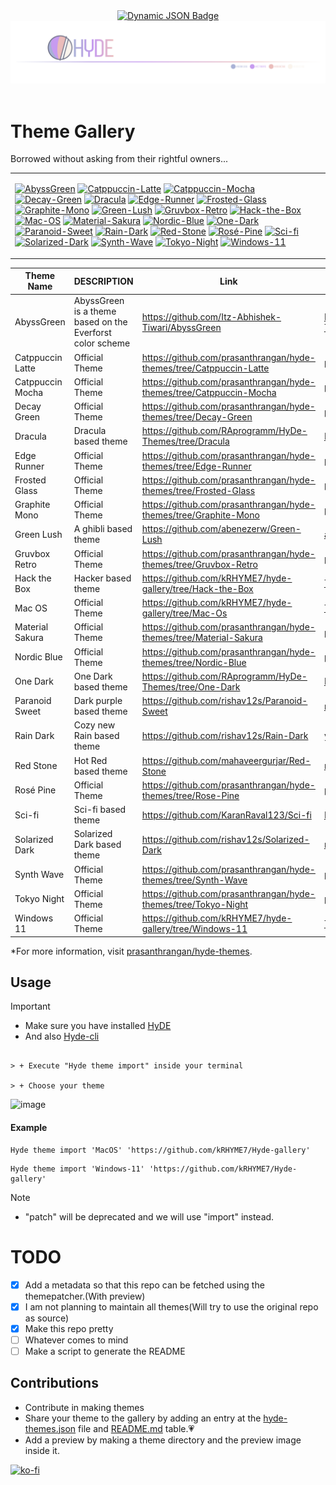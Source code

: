 <div align = center>
    <a href="https://discord.gg/AYbJ9MJez7">
<img alt="Dynamic JSON Badge" src="https://img.shields.io/badge/dynamic/json?url=https%3A%2F%2Fdiscordapp.com%2Fapi%2Finvites%2FmT5YqjaJFh%3Fwith_counts%3Dtrue&query=%24.approximate_member_count&suffix=%20members&style=for-the-badge&logo=discord&logoSize=auto&label=The%20HyDe%20Project&labelColor=ebbcba&color=c79bf0">
    </a>
</div>
<div align = center><img src="https://raw.githubusercontent.com/prasanthrangan/hyprdots/main/Source/assets/hyde_banner.png"><br><br></div>

<!-- 
<img alt="Dynamic JSON Badge" src="https://img.shields.io/badge/dynamic/json?url=https%3A%2F%2Fdiscordapp.com%2Fapi%2Finvites%2FmT5YqjaJFh%3Fwith_counts%3Dtrue&query=%24.approximate_member_count&suffix=%20members&style=for-the-badge&logo=discord&logoSize=auto&label=The%20HyDe%20Project&labelColor=ebbcba&color=c79bf0">

<img alt="Dynamic JSON Badge" src="https://img.shields.io/badge/dynamic/json?url=https%3A%2F%2Fdiscordapp.com%2Fapi%2Finvites%2FmT5YqjaJFh%3Fwith_counts%3Dtrue&query=%24.approximate_presence_count&suffix=%20online&style=for-the-badge&logo=discord&logoSize=auto&label=The%20HyDe%20Project&labelColor=ebbcba&color=c79bf0">
-->

# Theme Gallery
Borrowed without asking from their rightful owners...

<div align="center">
  <table><tr><td>

[![AbyssGreen](https://placehold.co/130x30/373C3F/83B38E?text=AbyssGreen&font=Oswald)](https://github.com/prasanthrangan/hyde-themes/tree/AbyssGreen)
[![Catppuccin-Latte](https://placehold.co/130x30/dd7878/eff1f5?text=Catppuccin-Latte&font=Oswald)](https://github.com/prasanthrangan/hyde-themes/tree/Catppuccin-Latte)
[![Catppuccin-Mocha](https://placehold.co/130x30/b4befe/11111b?text=Catppuccin-Mocha&font=Oswald)](https://github.com/prasanthrangan/hyde-themes/tree/Catppuccin-Mocha)
[![Decay-Green](https://placehold.co/130x30/14161E/95D3AF?text=Decay-Green&font=Oswald)](https://github.com/prasanthrangan/hyde-themes/tree/Decay-Green)
[![Dracula](https://placehold.co/130x30/2B2E3B/607988?text=Dracula&font=Oswald)](https://github.com/prasanthrangan/hyde-themes/tree/Dracula)
[![Edge-Runner](https://placehold.co/130x30/fada16/000000?text=Edge-Runner&font=Oswald)](https://github.com/prasanthrangan/hyde-themes/tree/Edge-Runner)
[![Frosted-Glass](https://placehold.co/130x30/7ed6ff/1e4c84?text=Frosted-Glass&font=Oswald)](https://github.com/prasanthrangan/hyde-themes/tree/Frosted-Glass)
[![Graphite-Mono](https://placehold.co/130x30/222222/D9D9D9?text=Graphite-Mono&font=Oswald)](https://github.com/prasanthrangan/hyde-themes/tree/Graphite-Mono)
[![Green-Lush](https://placehold.co/130x30/89E574/153550?text=Green-Lush&font=Oswald)](https://github.com/prasanthrangan/hyde-themes/tree/Green-Lush)
[![Gruvbox-Retro](https://placehold.co/130x30/353842/ADAE89?text=Gruvbox-Retro&font=Oswald)](https://github.com/prasanthrangan/hyde-themes/tree/Gruvbox-Retro)
[![Hack-the-Box](https://placehold.co/130x30/061234/50AA09?text=Hack-the-Box&font=Oswald)](https://github.com/prasanthrangan/hyde-themes/tree/Hack-the-Box)
[![Mac-OS](https://placehold.co/130x30/857990/B9D7EA?text=Mac-OS&font=Oswald)](https://github.com/prasanthrangan/hyde-themes/tree/Mac-OS)
[![Material-Sakura](https://placehold.co/130x30/f2e9e1/b4637a?text=Material-Sakura&font=Oswald)](https://github.com/prasanthrangan/hyde-themes/tree/Material-Sakura)
[![Nordic-Blue](https://placehold.co/130x30/7B98B8/CAD7E1?text=Nordic-Blue&font=Oswald)](https://github.com/prasanthrangan/hyde-themes/tree/Nordic-Blue)
[![One-Dark](https://placehold.co/130x30/1E212B/5B6B76?text=One-Dark&font=Oswald)](https://github.com/prasanthrangan/hyde-themes/tree/One-Dark)
[![Paranoid-Sweet](https://placehold.co/130x30/821595/51ABAB?text=Paranoid-Sweet&font=Oswald)](https://github.com/prasanthrangan/hyde-themes/tree/Paranoid-Sweet)
[![Rain-Dark](https://placehold.co/130x30/1E2233/822195?text=Rain-Dark&font=Oswald)](https://github.com/prasanthrangan/hyde-themes/tree/Rain-Dark)
[![Red-Stone](https://placehold.co/130x30/7E5655/C94342?text=Red-Stone&font=Oswald)](https://github.com/prasanthrangan/hyde-themes/tree/Red-Stone)
[![Rosé-Pine](https://placehold.co/130x30/c4a7e7/191724?text=Rosé-Pine&font=Oswald)](https://github.com/prasanthrangan/hyde-themes/tree/Rose-Pine)
[![Sci-fi](https://placehold.co/130x30/0D55B2/249CB6?text=Sci-fi&font=Oswald)](https://github.com/prasanthrangan/hyde-themes/tree/Sci-fi)
[![Solarized-Dark](https://placehold.co/130x30/044655/259E9C?text=Solarized-Dark&font=Oswald)](https://github.com/prasanthrangan/hyde-themes/tree/Solarized-Dark)
[![Synth-Wave](https://placehold.co/130x30/495495/ff7edb?text=Synth-Wave&font=Oswald)](https://github.com/prasanthrangan/hyde-themes/tree/Synth-Wave)
[![Tokyo-Night](https://placehold.co/130x30/7aa2f7/24283b?text=Tokyo-Night&font=Oswald)](https://github.com/prasanthrangan/hyde-themes/tree/Tokyo-Night)
[![Windows-11](https://placehold.co/130x30/277AE6/D2DCFD?text=Windows-11&font=Oswald)](https://github.com/prasanthrangan/hyde-themes/tree/Windows-11)



  </td></tr></table>
</div>

| Theme Name | DESCRIPTION | Link | Author |
|------------|-------------|------|--------|
| AbyssGreen      | AbyssGreen is a theme based on the Everforst color scheme | https://github.com/Itz-Abhishek-Tiwari/AbyssGreen | [Itz-Abhishek-Tiwari](https://github.com/Itz-Abhishek-Tiwari) |
| Catppuccin Latte| Official Theme             | https://github.com/prasanthrangan/hyde-themes/tree/Catppuccin-Latte | [prasanthrangan](https://github.com/prasanthrangan) |
| Catppuccin Mocha| Official Theme             | https://github.com/prasanthrangan/hyde-themes/tree/Catppuccin-Mocha | [prasanthrangan](https://github.com/prasanthrangan) |
| Decay Green     | Official Theme             | https://github.com/prasanthrangan/hyde-themes/tree/Decay-Green | [prasanthrangan](https://github.com/prasanthrangan) |
| Dracula         | Dracula based theme        | https://github.com/RAprogramm/HyDe-Themes/tree/Dracula | [RAprogramm](https://github.com/RAprogramm) |
| Edge Runner     | Official Theme             | https://github.com/prasanthrangan/hyde-themes/tree/Edge-Runner | [prasanthrangan](https://github.com/prasanthrangan) |
| Frosted Glass   | Official Theme             | https://github.com/prasanthrangan/hyde-themes/tree/Frosted-Glass | [prasanthrangan](https://github.com/prasanthrangan) |
| Graphite Mono   | Official Theme             | https://github.com/prasanthrangan/hyde-themes/tree/Graphite-Mono | [prasanthrangan](https://github.com/prasanthrangan) |
| Green Lush      | A ghibli based theme       | https://github.com/abenezerw/Green-Lush |  [abenezerw](https://github.com/abenezerw ) |
| Gruvbox Retro   | Official Theme             | https://github.com/prasanthrangan/hyde-themes/tree/Gruvbox-Retro | [prasanthrangan](https://github.com/prasanthrangan) |
| Hack the Box    | Hacker based theme         | https://github.com/kRHYME7/hyde-gallery/tree/Hack-the-Box | [T-Crypt](https://github.com/T-Crypt) |
| Mac OS          | Official Theme             | https://github.com/kRHYME7/hyde-gallery/tree/Mac-Os | [T-Crypt](https://github.com/T-Crypt) |
| Material Sakura | Official Theme             | https://github.com/prasanthrangan/hyde-themes/tree/Material-Sakura | [prasanthrangan](https://github.com/prasanthrangan) |
| Nordic Blue     | Official Theme             | https://github.com/prasanthrangan/hyde-themes/tree/Nordic-Blue | [prasanthrangan](https://github.com/prasanthrangan) |
| One Dark        | One Dark based theme       | https://github.com/RAprogramm/HyDe-Themes/tree/One-Dark | [RAprogramm](https://github.com/RAprogramm) |
| Paranoid Sweet  | Dark purple based theme    | https://github.com/rishav12s/Paranoid-Sweet |  [rishav12s](https://github.com/rishav12s ) |
| Rain Dark       | Cozy new Rain based theme  | https://github.com/rishav12s/Rain-Dark |  [yashranjan1](https://github.com/yashranjan1 ) |
| Red Stone       | Hot Red based theme        | https://github.com/mahaveergurjar/Red-Stone | [mahaveergurjar](https://github.com/mahaveergurjar) |
| Rosé Pine       | Official Theme             | https://github.com/prasanthrangan/hyde-themes/tree/Rose-Pine | [prasanthrangan](https://github.com/prasanthrangan) |
| Sci-fi          | Sci-fi based theme         | https://github.com/KaranRaval123/Sci-fi | [KaranRaval123](https://github.com/KaranRaval123) |
| Solarized Dark  | Solarized Dark based theme | https://github.com/rishav12s/Solarized-Dark |  [rishav12s](https://github.com/rishav12s ) |
| Synth Wave      | Official Theme             | https://github.com/prasanthrangan/hyde-themes/tree/Synth-Wave | [prasanthrangan](https://github.com/prasanthrangan) |
| Tokyo Night     | Official Theme             | https://github.com/prasanthrangan/hyde-themes/tree/Tokyo-Night | [prasanthrangan](https://github.com/prasanthrangan) |
| Windows 11      | Official Theme             | https://github.com/kRHYME7/hyde-gallery/tree/Windows-11 | [T-Crypt](https://github.com/T-Crypt) |

*For more information, visit [prasanthrangan/hyde-themes](https://github.com/prasanthrangan/hyde-themes).




## Usage 

> [!IMPORTANT]
> + Make sure you have installed [HyDE](https://github.com/prasanthrangan/hyprdots)
> + And also [Hyde-cli](https://github.com/kRHYME7/Hyde-cli)

```shell

> + Execute "Hyde theme import" inside your terminal

> + Choose your theme
```

![image](https://github.com/abenezerw/hyde-gallery/blob/hyde-gallery/HydeThemes.png)


#### Example

```
Hyde theme import 'MacOS' 'https://github.com/kRHYME7/Hyde-gallery' 
```

```
Hyde theme import 'Windows-11' 'https://github.com/kRHYME7/Hyde-gallery' 
```

> [!NOTE]
> + "patch" will be deprecated and we will use "import" instead. 

# TODO

- [x] Add a metadata so that this repo can be fetched using the themepatcher.(With preview)
- [x] I am not planning to maintain all themes(Will try to use the original repo as source)   
- [x] Make this repo pretty
- [ ] Whatever comes to mind
- [ ] Make a script to generate the README 

## Contributions
+ Contribute in making themes
+ Share your theme to the gallery by adding an entry at the [hyde-themes.json](https://github.com/kRHYME7/hyde-gallery/blob/hyde-gallery/hyde-themes.json) file and [README.md](https://github.com/kRHYME7/hyde-gallery/blob/hyde-gallery/README.md) table.💗
+ Add a preview by making a theme directory and the preview image inside it.

 [![ko-fi](https://ko-fi.com/img/githubbutton_sm.svg)](https://ko-fi.com/A0A3TECUZ) 
